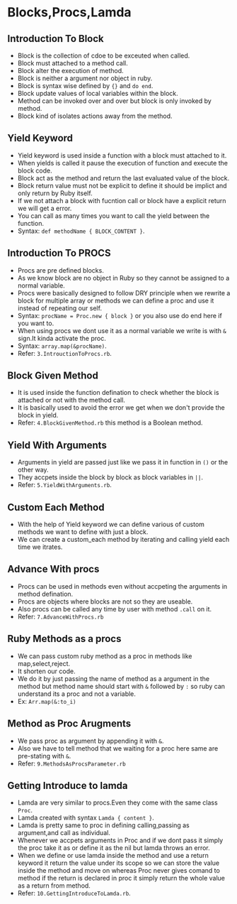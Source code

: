 # Blocks,Procs,Lamda
 ## Introduction To Block
  - Block is the collection of cdoe to be exceuted when called.
  - Block must attached to a method call.
  - Block alter the execution of method.
  - Block is neither a argument nor object in ruby.
  - Block is syntax wise defined by `{}` and `do end`.
  - Block update values of local variables within the block.
  - Method can be invoked over and over but block is only invoked by method.
  - Block kind of isolates actions away from the method.

 ## Yield Keyword
  - Yield keyword is used inside a function with a block must attached to it.
  - When yields is called it pause the execution of function and execute the block code.
  - Block act as the method and return the last evaluated value of the block.
  - Block return value must not be explicit to define it should be implict and only return by Ruby itself.
  - If we not attach a block with fucntion call or block have a explicit return we will get a error.
  - You can call as many times you want to call the yield between the function.
  - Syntax: `def methodName { BLOCK_CONTENT }`.

 ## Introduction To PROCS
  - Procs are pre defined blocks.
  - As we know block are no object in Ruby so they cannot be assigned to  a normal variable.
  - Procs were basically designed to follow DRY principle when we rewrite a block for multiple array or methods we can define a proc and use it instead of repeating our self.
  - Syntax: `procName = Proc.new { block }` or you also use do end here if you want to.
  - When using procs we dont use it as a normal variable we write is with `&` sign.It kinda activate the proc.
  - Syntax: `array.map(&procName)`.
  - Refer: `3.IntrouctionToProcs.rb`.

 ## Block Given Method
  - It is used inside the function defination to check whether the block is attached or not with the method call.
  - It is basically used to avoid the error we get when we don't provide the block in yield.
  - Refer: `4.BlockGivenMethod.rb` this method is a Boolean method.

 ## Yield With Arguments
  - Arguments in yield are passed just like we pass it in function in `()` or the other way.
  - They accpets inside the block by block as block variables in `||`.
  - Refer: `5.YieldWithArguments.rb`.

 ## Custom Each Method
  - With the help of Yield keyword we can define various of custom methods we want to define with just a block.
  - We can create a custom_each method by iterating and calling yield each time we itrates.

 ## Advance With procs
  - Procs can be used in methods even without accpeting the arguments in method defination.
  - Procs are objects where blocks are not so they are useable.
  - Also procs can be called any time by user with method `.call` on it.
  - Refer: `7.AdvanceWithProcs.rb`

 ## Ruby Methods as a procs
  - We can pass custom ruby method as a proc in methods like map,select,reject.
  - It shorten our code.
  - We do it by just passing the name of method as a argument in the method but method name should start with `&` followed by `:` so ruby can understand its a proc and not a variable.
  - Ex: `Arr.map(&:to_i)`

 ## Method as Proc Arugments
  - We pass proc as argument by appending it with `&`.
  - Also we have to tell method that we waiting for a proc here same are pre-stating with `&`.
  - Refer: `9.MethodsAsProcsParameter.rb`

 ## Getting Introduce to lamda
  - Lamda are very similar to procs.Even they come with the same class `Proc`.
  - Lamda created with syntax `Lamda { content }`.
  - Lamda is pretty same to proc in defining calling,passing as argument,and call as individual.
  - Whenever we accpets arguments in Proc and if we dont pass it simply the proc take it as or define it as the nil but lamda throws an error.
  - When we define or use lamda inside the method and use a return keyword it return the value under its scope so we can store the value inside the method and move on whereas Proc never gives comand to method if the return is declared in proc it simply return the whole value as a return from method.
  - Refer: `10.GettingIntroduceToLamda.rb`.